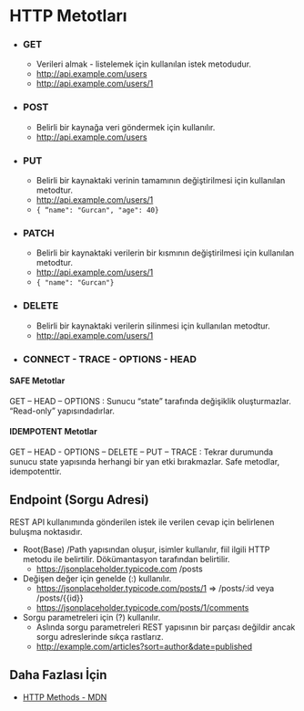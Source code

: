 HTTP Metotları 
======
- ### GET 
	- Verileri almak - listelemek için kullanılan istek metodudur.
	- http://api.example.com/users
	- http://api.example.com/users/1

- ### POST 
	- Belirli bir kaynağa veri göndermek için kullanılır. 
	- http://api.example.com/users

- ### PUT 
	- Belirli bir kaynaktaki verinin tamamının değiştirilmesi için kullanılan metodtur.
	- http://api.example.com/users/1
	- `{ “name": "Gurcan", "age": 40} `

- ### PATCH 
	- Belirli bir kaynaktaki verilerin bir kısmının değiştirilmesi için kullanılan metodtur.
	- http://api.example.com/users/1
	- `{ "name": "Gurcan"}`

- ### DELETE 
	- Belirli bir kaynaktaki verilerin silinmesi için kullanılan metodtur.
	- http://api.example.com/users/1

- ### CONNECT - TRACE - OPTIONS - HEAD

#### SAFE Metotlar 
GET – HEAD – OPTIONS : Sunucu “state” tarafında değişiklik oluşturmazlar. “Read-only” yapısındadırlar.
#### IDEMPOTENT Metotlar
GET – HEAD - OPTIONS – DELETE – PUT – TRACE : Tekrar durumunda sunucu state yapısında herhangi bir yan etki bırakmazlar. Safe metodlar, idempotenttir.

## Endpoint (Sorgu Adresi)
REST API kullanımında gönderilen istek ile verilen cevap için belirlenen buluşma noktasıdır.
- Root(Base) /Path yapısından oluşur, isimler kullanılır, fiil ilgili HTTP metodu ile belirtilir. Dökümantasyon tarafından belirtilir.
	- https://jsonplaceholder.typicode.com /posts
- Değişen değer için genelde (:) kullanılır.
	- https://jsonplaceholder.typicode.com/posts/1 => /posts/:id veya /posts/{{id}}
	- https://jsonplaceholder.typicode.com/posts/1/comments
- Sorgu parametreleri için (?) kullanılır.
	- Aslında sorgu parametreleri REST yapısının bir parçası değildir ancak sorgu adreslerinde sıkça rastlarız.
	- http://example.com/articles?sort=author&date=published

 ## Daha Fazlası İçin
- [HTTP Methods - MDN](https://developer.mozilla.org/en-US/docs/Web/HTTP/Methods)


